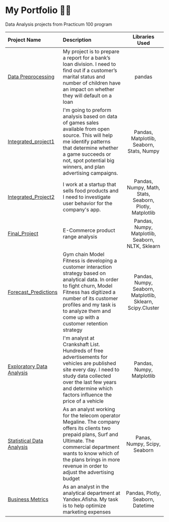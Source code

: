 # My Portfolio :man_astronaut:
Data Analysis projects from Practicum 100 program

| Project Name                                                                                        | Description         | Libraries Used|
:-----------------------------------------------------------------------------------------------------|:--------------------|:--------------:|
| [Data Preprocessing](https://github.com/idangold1212/Portfolio/tree/data-preprocessing)| My project is to prepare a report for a bank’s loan division. I need to find out if a customer’s marital status and number of children have an impact on whether they will default on a loan        | pandas
| [Integrated_project1](https://github.com/idangold1212/Portfolio/tree/intergrated_project1)                                                                                                  |I'm going to preform analysis based on data of games sales available from open source. This will help me identify patterns that determine whether a game succeeds or not, spot potential big winners, and plan advertising campaigns.| Pandas, Matplotlib, Seaborn, Stats, Numpy
|[Integrated_Project2](https://github.com/idangold1212/Portfolio/tree/integrated_project2) | I work at a startup that sells food products and I need to investigate user behavior for the company's app. | Pandas, Numpy, Math, Stats, Seaborn, Plotly, Matplotlib
|[Final_Project](https://github.com/idangold1212/Portfolio/tree/final_project)| E-Commerce product range analysis | Pandas, Numpy, Matplotlib, Seaborn, NLTK, Sklearn
|[Forecast_Predictions](https://github.com/idangold1212/Portfolio/tree/forecast)| Gym chain Model Fitness is developing a customer interaction strategy based on analytical data. In order to fight churn, Model Fitness has digitized a number of its customer profiles and my task is to analyze them and come up with a customer retention strategy| Pandas, Numpy, Seaborn, Matplotlib, Sklearn, Scipy.Cluster|
| [Exploratory Data Analysis](https://github.com/idangold1212/Portfolio/tree/EDA)| I'm analyst at Crankshaft List. Hundreds of free advertisements for vehicles are published site every day. I need to study data collected over the last few years and determine which factors influence the price of a vehicle| Pandas, Numpy, Matplotlib|
|[Statistical Data Analysis](https://github.com/idangold1212/Portfolio/tree/sda)| As an analyst working for the telecom operator Megaline. The company offers its clients two prepaid plans, Surf and Ultimate. The commercial department wants to know which of the plans brings in more revenue in order to adjust the advertising budget| Panas, Numpy, Scipy, Seaborn
|[Business Metrics](https://github.com/idangold1212/Portfolio/tree/business-metrics)| As an analyst in the analytical department at Yandex.Afisha. My task is to help optimize marketing expenses| Pandas, Plotly, Seaborn, Datetime|
